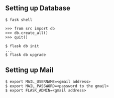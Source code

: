 ## Setting up Database ##
```
$ fask shell

>>> from src import db
>>> db.create_all()
>>> quit()

$ flask db init
...
$ flask db upgrade
```

## Setting up Mail
```
$ export MAIL_USERNAME=<gmail address>
$ export MAIL_PASSWORD=<password to the gmail>
$ export FLASK_ADMIN=<gmail address>
```
